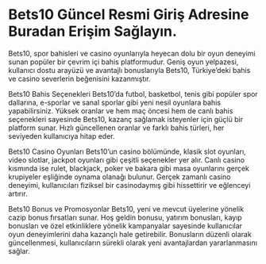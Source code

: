 # Bets10 Güncel Resmi Giriş Adresine Buradan Erişim Sağlayın.

Bets10, spor bahisleri ve casino oyunlarıyla heyecan dolu bir oyun deneyimi sunan popüler bir çevrim içi bahis platformudur. Geniş oyun yelpazesi, kullanıcı dostu arayüzü ve avantajlı bonuslarıyla Bets10, Türkiye’deki bahis ve casino severlerin beğenisini kazanmıştır.

Bets10 Bahis Seçenekleri Bets10’da futbol, basketbol, tenis gibi popüler spor dallarına, e-sporlar ve sanal sporlar gibi yeni nesil oyunlara bahis yapabilirsiniz. Yüksek oranlar ve hem maç öncesi hem de canlı bahis seçenekleri sayesinde Bets10, kazanç sağlamak isteyenler için güçlü bir platform sunar. Hızlı güncellenen oranlar ve farklı bahis türleri, her seviyeden kullanıcıya hitap eder.

Bets10 Casino Oyunları Bets10’un casino bölümünde, klasik slot oyunları, video slotlar, jackpot oyunları gibi çeşitli seçenekler yer alır. Canlı casino kısmında ise rulet, blackjack, poker ve bakara gibi masa oyunlarını gerçek krupiyeler eşliğinde oynama olanağı bulunur. Gerçek zamanlı casino deneyimi, kullanıcıları fiziksel bir casinodaymış gibi hissettirir ve eğlenceyi artırır.

Bets10 Bonus ve Promosyonlar Bets10, yeni ve mevcut üyelerine yönelik cazip bonus fırsatları sunar. Hoş geldin bonusu, yatırım bonusları, kayıp bonusları ve özel etkinliklere yönelik kampanyalar sayesinde kullanıcılar oyun deneyimlerini daha kazançlı hale getirebilir. Bonusların düzenli olarak güncellenmesi, kullanıcıların sürekli olarak yeni avantajlardan yararlanmasını sağlar.
